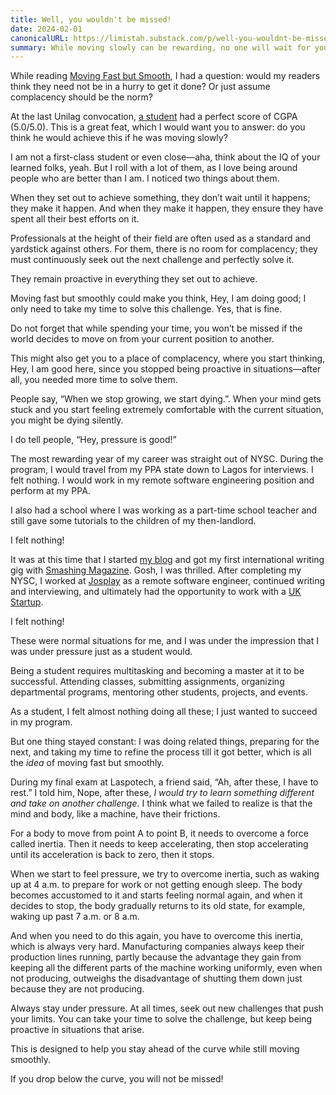 ```yaml
---
title: Well, you wouldn't be missed!
date: 2024-02-01
canonicalURL: https://limistah.substack.com/p/well-you-wouldnt-be-missed
summary: While moving slowly can be rewarding, no one will wait for you in our fast-paced world. You need to press the pedal until the odometer is maxed out. Move faster!
---
```


While reading [Moving Fast but Smooth](/cappings/0005-moving-fast-but-smooth), I had a question: would my readers think they need not be in a hurry to get it done? Or just assume complacency should be the norm?

At the last Unilag convocation, [a student](https://www.linkedin.com/feed/update/urn:li:activity:7153472202565156864/) had a perfect score of CGPA (5.0/5.0). This is a great feat, which I would want you to answer: do you think he would achieve this if he was moving slowly?

I am not a first-class student or even close—aha, think about the IQ of your learned folks, yeah. But I roll with a lot of them, as I love being around people who are better than I am. I noticed two things about them.

When they set out to achieve something, they don’t wait until it happens; they make it happen. And when they make it happen, they ensure they have spent all their best efforts on it.

Professionals at the height of their field are often used as a standard and yardstick against others. For them, there is no room for complacency; they must continuously seek out the next challenge and perfectly solve it.

They remain proactive in everything they set out to achieve.

Moving fast but smoothly could make you think, Hey, I am doing good; I only need to take my time to solve this challenge. Yes, that is fine.

Do not forget that while spending your time, you won’t be missed if the world decides to move on from your current position to another.

This might also get you to a place of complacency, where you start thinking, Hey, I am good here, since you stopped being proactive in situations—after all, you needed more time to solve them.

People say, “When we stop growing, we start dying.”. When your mind gets stuck and you start feeling extremely comfortable with the current situation, you might be dying silently.

I do tell people, “Hey, pressure is good!”

The most rewarding year of my career was straight out of NYSC. During the program, I would travel from my PPA state down to Lagos for interviews. I felt nothing. I would work in my remote software engineering position and perform at my PPA.

I also had a school where I was working as a part-time school teacher and still gave some tutorials to the children of my then-landlord.

I felt nothing!

It was at this time that I started [my blog](https://limistah.dev/) and got my first international writing gig with [Smashing Magazine](https://www.smashingmagazine.com/2020/04/nodejs-internals/). Gosh, I was thrilled. After completing my NYSC, I worked at [Josplay](https://josplay.org/) as a remote software engineer, continued writing and interviewing, and ultimately had the opportunity to work with a [UK Startup](https://oasis-living.com/).

I felt nothing!

These were normal situations for me, and I was under the impression that I was under pressure just as a student would.

Being a student requires multitasking and becoming a master at it to be successful. Attending classes, submitting assignments, organizing departmental programs, mentoring other students, projects, and events.

As a student, I felt almost nothing doing all these; I just wanted to succeed in my program.

But one thing stayed constant: I was doing related things, preparing for the next, and taking my time to refine the process till it got better, which is all the _idea_ of moving fast but smoothly.

During my final exam at Laspotech, a friend said, “Ah, after these, I have to rest.” I told him, Nope, after these, _I would try to learn something different and take on another challenge_. I think what we failed to realize is that the mind and body, like a machine, have their frictions.

For a body to move from point A to point B, it needs to overcome a force called inertia. Then it needs to keep accelerating, then stop accelerating until its acceleration is back to zero, then it stops.

When we start to feel pressure, we try to overcome inertia, such as waking up at 4 a.m. to prepare for work or not getting enough sleep. The body becomes accustomed to it and starts feeling normal again, and when it decides to stop, the body gradually returns to its old state, for example, waking up past 7 a.m. or 8 a.m.

And when you need to do this again, you have to overcome this inertia, which is always very hard. Manufacturing companies always keep their production lines running, partly because the advantage they gain from keeping all the different parts of the machine working uniformly, even when not producing, outweighs the disadvantage of shutting them down just because they are not producing.

Always stay under pressure. At all times, seek out new challenges that push your limits. You can take your time to solve the challenge, but keep being proactive in situations that arise.

This is designed to help you stay ahead of the curve while still moving smoothly.

If you drop below the curve, you will not be missed!